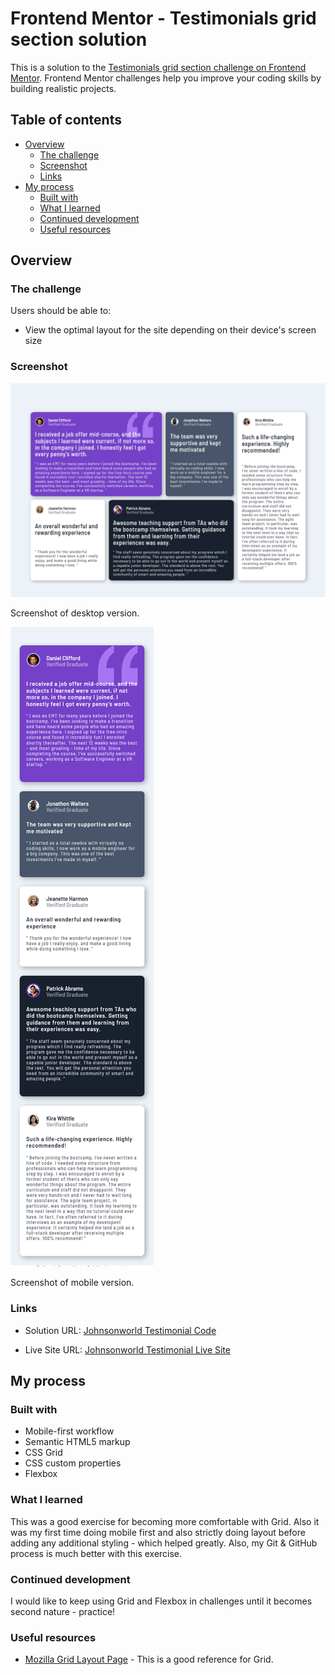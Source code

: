 # Frontend Mentor - Testimonials grid section solution

This is a solution to the [Testimonials grid section challenge on Frontend Mentor](https://www.frontendmentor.io/challenges/testimonials-grid-section-Nnw6J7Un7). Frontend Mentor challenges help you improve your coding skills by building realistic projects. 

## Table of contents

- [Overview](#overview)
  - [The challenge](#the-challenge)
  - [Screenshot](#screenshot)
  - [Links](#links)
- [My process](#my-process)
  - [Built with](#built-with)
  - [What I learned](#what-i-learned)
  - [Continued development](#continued-development)
  - [Useful resources](#useful-resources)


## Overview

### The challenge

Users should be able to:

- View the optimal layout for the site depending on their device's screen size

### Screenshot

![](images/Testimonial-Desktop-Screenshot.jpeg)

Screenshot of desktop version.

![](images/Testimonial-Mobile-Screenshot.jpeg)

Screenshot of mobile version.


### Links

- Solution URL: [Johnsonworld Testimonial Code](https://github.com/Johnsonworld/Fementor-Testimonials-Grid)

- Live Site URL: [Johnsonworld Testimonial Live Site](https://johnsonworld.github.io/Fementor-Testimonials-Grid/)

## My process

### Built with

- Mobile-first workflow
- Semantic HTML5 markup
- CSS Grid
- CSS custom properties
- Flexbox


### What I learned

This was a good exercise for becoming more comfortable with Grid.  Also it was my first time doing mobile first and also strictly doing layout before adding any additional styling - which helped greatly. Also, my Git & GitHub process is much better with this exercise.

### Continued development

I would like to keep using Grid and Flexbox in challenges until it becomes second nature - practice!  

### Useful resources

- [Mozilla Grid Layout Page](https://developer.mozilla.org/en-US/docs/Web/CSS/CSS_Grid_Layout) - This is a good reference for Grid.



